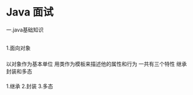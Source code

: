 Java 面试
====

一.java基础知识
##
1.面向对象
###
以对象作为基本单位 用类作为模板来描述他的属性和行为 一共有三个特性 继承 封装和多态
####
1.继承
2.封装
3.多态
